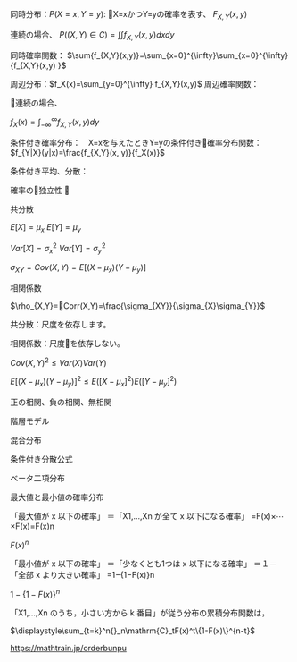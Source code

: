 

同時分布：$P(X=x, Y=y)$: X=xかつY=yの確率を表す、 $F_{X,Y}(x,y)$

連続の場合、 $P((X,Y)\in C)=\int\int f_{X,Y}(x,y)dxdy$

同時確率関数： $\sum{f_{X,Y}(x,y)}=\sum_{x=0}^{\infty}\sum_{x=0}^{\infty}{f_{X,Y}(x,y)
}$

周辺分布：$f_X(x)=\sum_{y=0}^{\infty} f_{X,Y}(x,y)$
周辺確率関数：

連続の場合、

$f_X(x)=\int_{-\infty}^{\infty} f_{X,Y}(x,y) dy$

条件付き確率分布：　X=xを与えたときY=yの条件付き確率分布関数：
$f_{Y|X}(y|x)=\frac{f_{X,Y}(x, y)}{f_X(x)}$

条件付き平均、分散：

確率の独立性


共分散

$E[X] = \mu_x$
$E[Y] = \mu_y$

$Var[X] = \sigma_x^2$
$Var[Y] = \sigma_y^2$

$\sigma_{XY}=Cov(X,Y)=E[(X-\mu_x)(Y-\mu_y)]$

相関係数

$\rho_{X,Y}=Corr(X,Y)=\frac{\sigma_{XY}}{\sigma_{X}\sigma_{Y}}$

共分散：尺度を依存します。

相関係数：尺度を依存しない。

${Cov(X,Y)}^2 \le Var(X)Var(Y)$

$E[(X-\mu_x)(Y-\mu_y)]^2 \le E([X-\mu_x]^2)E([Y-\mu_y]^2)$

正の相関、負の相関、無相関

階層モデル

混合分布


条件付き分散公式


ベータ二項分布


最大値と最小値の確率分布

「最大値が x 以下の確率」
＝「X1,…,Xn が全て x 以下になる確率」
=F(x)×⋯×F(x)=F(x)n

$F(x)^n$

「最小値が x 以下の確率」
＝「少なくとも1つは x 以下になる確率」
＝１－「全部 x より大きい確率」
=1−{1−F(x)}n

$1-\{1-F(x)\}^n$

「X1,…,Xn のうち，小さい方から k 番目」が従う分布の累積分布関数は，


$\displaystyle\sum_{t=k}^n{}_n\mathrm{C}_tF(x)^t\{1-F(x)\}^{n-t}$

https://mathtrain.jp/orderbunpu
